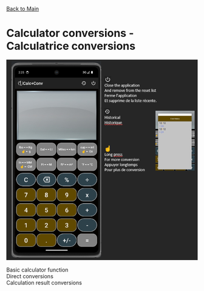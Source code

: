 [Back to Main](https://github.com/MichelVilleneuve/MichelVilleneuve.github.io/blob/main/README.md)
# **Calculator conversions - Calculatrice conversions**
<img src="CalcConvMain.png" width="800" />  

Basic calculator function  
Direct conversions  
Calculation result conversions  
